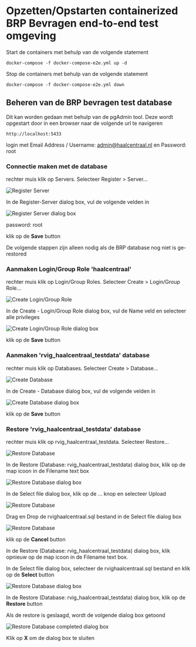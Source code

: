 # Opzetten/Opstarten containerized BRP Bevragen end-to-end test omgeving

Start de containers met behulp van de volgende statement

```
docker-compose -f docker-compose-e2e.yml up -d
```

Stop de containers met behulp van de volgende statement

```
docker-compose -f docker-compose-e2e.yml down
```

## Beheren van de BRP bevragen test database

Dit kan worden gedaan met behulp van de pgAdmin tool. Deze wordt opgestart door in een browser naar de volgende url te navigeren

```
http://localhost:5433
```

login met Email Address / Username: admin@haalcentraal.nl en Password: root

### Connectie maken met de database

rechter muis klik op Servers. Selecteer Register > Server...

![Register Server](./docs/img/pgAdmin-register-server.png)


In de Register-Server dialog box, vul de volgende velden in

![Register Server dialog box](./docs/img/pgAdmin-register-server-dialog.png)

password: root

klik op de **Save** button

De volgende stappen zijn alleen nodig als de BRP database nog niet is ge-restored

### Aanmaken Login/Group Role 'haalcentraal'

rechter muis klik op Login/Group Roles. Selecteer Create > Login/Group Role...

![Create Login/Group Role](./docs/img/pgAdmin-create-login-role.png)

In de Create - Login/Group Role dialog box, vul de Name veld en selecteer alle privileges

![Create Login/Group Role dialog box](./docs/img/pgAdmin-create-login-role-dialog.png)

klik op de **Save** button

### Aanmaken 'rvig_haalcentraal_testdata' database

rechter muis klik op Databases. Selecteer Create > Database...

![Create Database](./docs/img/pgAdmin-create-database.png)

In de Create - Database dialog box, vul de volgende velden in

![Create Database dialog box](./docs/img/pgAdmin-create-database-dialog.png)

klik op de **Save** button

### Restore 'rvig_haalcentraal_testdata' database

rechter muis klik op rvig_haalcentraal_testdata. Selecteer Restore...

![Restore Database](./docs/img/pgAdmin-restore-database.png)

In de Restore (Database: rvig_haalcentraal_testdata) dialog box, klik op de map icoon in de Filename text box

![Restore Database dialog box](./docs/img/pgAdmin-restore-database-dialog.png)

In de Select file dialog box, klik op de ... knop en selecteer Upload

![Restore Database](./docs/img/pgAdmin-restore-database-upload-file.png)

Drag en Drop de rvighaalcentraal.sql bestand in de Select file dialog box

![Restore Database](./docs/img/pgAdmin-restore-database-upload-file-dialog.png)

klik op de **Cancel** button

In de Restore (Database: rvig_haalcentraal_testdata) dialog box, klik opnieuw op de map icoon in de Filename text box.

In de Select file dialog box, selecteer de rvighaalcentraal.sql bestand en klik op de **Select** button

![Restore Database dialog box](./docs/img/pgAdmin-restore-database-select-file-dialog.png)

In de Restore (Database: rvig_haalcentraal_testdata) dialog box, klik op de **Restore** button

Als de restore is geslaagd, wordt de volgende dialog box getoond

![Restore Database completed dialog box](./docs/img/pgAdmin-restore-database-completed-dialog.png)

Klik op **X** om de dialog box te sluiten
